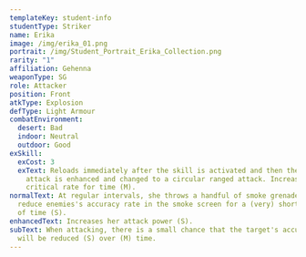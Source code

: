 ```yaml
---
templateKey: student-info
studentType: Striker
name: Erika
image: /img/erika_01.png
portrait: /img/Student_Portrait_Erika_Collection.png
rarity: "1"
affiliation: Gehenna
weaponType: SG
role: Attacker
position: Front
atkType: Explosion
defType: Light Armour
combatEnvironment:
  desert: Bad
  indoor: Neutral
  outdoor: Good
exSkill:
  exCost: 3
  exText: Reloads immediately after the skill is activated and then the normal
    attack is enhanced and changed to a circular ranged attack. Increases (M)
    critical rate for time (M).
normalText: At regular intervals, she throws a handful of smoke grenade to
  reduce enemies's accuracy rate in the smoke screen for a (very) short period
  of time (S).
enhancedText: Increases her attack power (S).
subText: When attacking, there is a small chance that the target's accuracy rate
  will be reduced (S) over (M) time.
---
```

